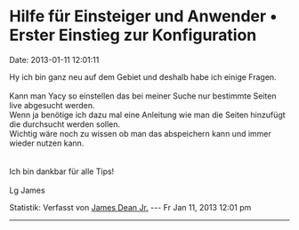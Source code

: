 Hilfe für Einsteiger und Anwender • Erster Einstieg zur Konfiguration
=====================================================================

Date: 2013-01-11 12:01:11

Hy ich bin ganz neu auf dem Gebiet und deshalb habe ich einige Fragen.\
\
Kann man Yacy so einstellen das bei meiner Suche nur bestimmte Seiten
live abgesucht werden.\
Wenn ja benötige ich dazu mal eine Anleitung wie man die Seiten
hinzufügt die durchsucht werden sollen.\
Wichtig wäre noch zu wissen ob man das abspeichern kann und immer wieder
nutzen kann.\
\
\
Ich bin dankbar für alle Tips!\
\
Lg James

Statistik: Verfasst von [James Dean
Jr.](http://forum.yacy-websuche.de/memberlist.php?mode=viewprofile&u=8865)
--- Fr Jan 11, 2013 12:01 pm

------------------------------------------------------------------------
